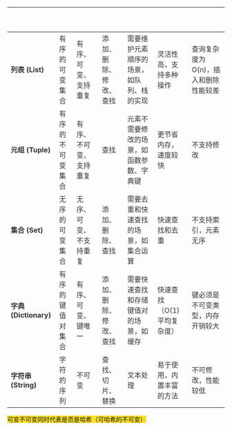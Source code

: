 | **<font style="color:white;">数据结构</font>** | **<font style="color:white;">描述</font>** | **<font style="color:white;">特性</font>** | **<font style="color:white;">常见操作</font>** | **<font style="color:white;">适用场景</font>** | **<font style="color:white;">优点</font>** | **<font style="color:white;">缺点</font>** |
| :--- | :--- | :--- | :--- | :--- | :--- | :--- |
| **<font style="color:rgb(51, 51, 51);">列表 (List)</font>** | <font style="color:rgb(51, 51, 51);">有序的可变集合</font> | <font style="color:rgb(51, 51, 51);">有序、可变、支持重复</font> | <font style="color:rgb(51, 51, 51);">添加、删除、修改、查找</font> | <font style="color:rgb(51, 51, 51);">需要维护元素顺序的场景，如队列、栈的实现</font> | <font style="color:rgb(51, 51, 51);">灵活性高，支持多种操作</font> | <font style="color:rgb(51, 51, 51);">查询复杂度为 O(n)，插入和删除性能较差</font> |
| **<font style="color:rgb(51, 51, 51);">元组 (Tuple)</font>** | <font style="color:rgb(51, 51, 51);">有序的不可变集合</font> | <font style="color:rgb(51, 51, 51);">有序、不可变、支持重复</font> | <font style="color:rgb(51, 51, 51);">查找</font> | <font style="color:rgb(51, 51, 51);">元素不需要修改的场景，如函数参数、字典键</font> | <font style="color:rgb(51, 51, 51);">更节省内存，速度较快</font> | <font style="color:rgb(51, 51, 51);">不支持修改</font> |
| **<font style="color:rgb(51, 51, 51);">集合 (Set)</font>** | <font style="color:rgb(51, 51, 51);">无序的可变集合</font> | <font style="color:rgb(51, 51, 51);">无序、可变、不支持重复</font> | <font style="color:rgb(51, 51, 51);">添加、删除、查找</font> | <font style="color:rgb(51, 51, 51);">需要去重和快速查找的场景，如集合运算</font> | <font style="color:rgb(51, 51, 51);">快速查找和去重</font> | <font style="color:rgb(51, 51, 51);">不支持索引，元素无序</font> |
| **<font style="color:rgb(51, 51, 51);">字典 (Dictionary)</font>** | <font style="color:rgb(51, 51, 51);">有序的键值对集合</font> | <font style="color:rgb(51, 51, 51);">有序、可变、键唯一</font> | <font style="color:rgb(51, 51, 51);">添加、删除、修改、查找</font> | <font style="color:rgb(51, 51, 51);">需要快速查找和存储键值对的场景，如缓存</font> | <font style="color:rgb(51, 51, 51);">快速查找（O(1) 平均复杂度）</font> | <font style="color:rgb(51, 51, 51);">键必须是不可变类型，内存开销较大</font> |
| **<font style="color:rgb(51, 51, 51);">字符串 (String)</font>** | <font style="color:rgb(51, 51, 51);">字符的序列</font> | <font style="color:rgb(51, 51, 51);">不可变</font> | <font style="color:rgb(51, 51, 51);">查找、切片、替换</font> | <font style="color:rgb(51, 51, 51);">文本处理</font> | <font style="color:rgb(51, 51, 51);">易于使用，内置丰富的方法</font> | <font style="color:rgb(51, 51, 51);">不可修改，性能较低</font> |


  
 <font style="background-color:#FBDE28;">可变不可变同时代表是否是哈希（可哈希的不可变）</font>  
 

